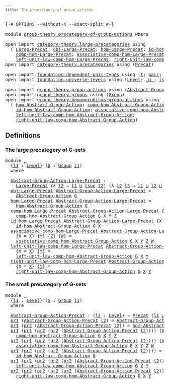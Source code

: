 ```yaml
---
title: The precategory of group actions
---
```


<pre class="Agda"><a id="58" class="Symbol">{-#</a> <a id="62" class="Keyword">OPTIONS</a> <a id="70" class="Pragma">--without-K</a> <a id="82" class="Pragma">--exact-split</a> <a id="96" class="Symbol">#-}</a>

<a id="101" class="Keyword">module</a> <a id="108" href="group-theory.precategory-of-group-actions.html" class="Module">group-theory.precategory-of-group-actions</a> <a id="150" class="Keyword">where</a>

<a id="157" class="Keyword">open</a> <a id="162" class="Keyword">import</a> <a id="169" href="category-theory.large-precategories.html" class="Module">category-theory.large-precategories</a> <a id="205" class="Keyword">using</a>
  <a id="213" class="Symbol">(</a> <a id="215" href="category-theory.large-precategories.html#668" class="Record">Large-Precat</a><a id="227" class="Symbol">;</a> <a id="229" href="category-theory.large-precategories.html#786" class="Field">obj-Large-Precat</a><a id="245" class="Symbol">;</a> <a id="247" href="category-theory.large-precategories.html#838" class="Field">hom-Large-Precat</a><a id="263" class="Symbol">;</a> <a id="265" href="category-theory.large-precategories.html#1203" class="Field">id-hom-Large-Precat</a><a id="284" class="Symbol">;</a>
    <a id="290" href="category-theory.large-precategories.html#952" class="Field">comp-hom-Large-Precat</a><a id="311" class="Symbol">;</a> <a id="313" href="category-theory.large-precategories.html#1308" class="Field">associative-comp-hom-Large-Precat</a><a id="346" class="Symbol">;</a>
    <a id="352" href="category-theory.large-precategories.html#1746" class="Field">left-unit-law-comp-hom-Large-Precat</a><a id="387" class="Symbol">;</a> <a id="389" href="category-theory.large-precategories.html#1965" class="Field">right-unit-law-comp-hom-Large-Precat</a><a id="425" class="Symbol">)</a>
<a id="427" class="Keyword">open</a> <a id="432" class="Keyword">import</a> <a id="439" href="category-theory.precategories.html" class="Module">category-theory.precategories</a> <a id="469" class="Keyword">using</a> <a id="475" class="Symbol">(</a><a id="476" href="category-theory.precategories.html#2242" class="Function">Precat</a><a id="482" class="Symbol">)</a>

<a id="485" class="Keyword">open</a> <a id="490" class="Keyword">import</a> <a id="497" href="foundation.dependent-pair-types.html" class="Module">foundation.dependent-pair-types</a> <a id="529" class="Keyword">using</a> <a id="535" class="Symbol">(</a><a id="536" href="foundation-core.dependent-pair-types.html#515" class="Record">Σ</a><a id="537" class="Symbol">;</a> <a id="539" href="foundation-core.dependent-pair-types.html#588" class="InductiveConstructor">pair</a><a id="543" class="Symbol">;</a> <a id="545" href="foundation-core.dependent-pair-types.html#605" class="Field">pr1</a><a id="548" class="Symbol">;</a> <a id="550" href="foundation-core.dependent-pair-types.html#617" class="Field">pr2</a><a id="553" class="Symbol">)</a>
<a id="555" class="Keyword">open</a> <a id="560" class="Keyword">import</a> <a id="567" href="foundation.universe-levels.html" class="Module">foundation.universe-levels</a> <a id="594" class="Keyword">using</a> <a id="600" class="Symbol">(</a><a id="601" href="Agda.Primitive.html#597" class="Postulate">Level</a><a id="606" class="Symbol">;</a> <a id="608" href="Agda.Primitive.html#810" class="Primitive Operator">_⊔_</a><a id="611" class="Symbol">;</a> <a id="613" href="Agda.Primitive.html#780" class="Primitive">lsuc</a><a id="617" class="Symbol">)</a>

<a id="620" class="Keyword">open</a> <a id="625" class="Keyword">import</a> <a id="632" href="group-theory.group-actions.html" class="Module">group-theory.group-actions</a> <a id="659" class="Keyword">using</a> <a id="665" class="Symbol">(</a><a id="666" href="group-theory.group-actions.html#1205" class="Function">Abstract-Group-Action</a><a id="687" class="Symbol">)</a>
<a id="689" class="Keyword">open</a> <a id="694" class="Keyword">import</a> <a id="701" href="group-theory.groups.html" class="Module">group-theory.groups</a> <a id="721" class="Keyword">using</a> <a id="727" class="Symbol">(</a><a id="728" href="group-theory.groups.html#2750" class="Function">Group</a><a id="733" class="Symbol">)</a>
<a id="735" class="Keyword">open</a> <a id="740" class="Keyword">import</a> <a id="747" href="group-theory.homomorphisms-group-actions.html" class="Module">group-theory.homomorphisms-group-actions</a> <a id="788" class="Keyword">using</a>
  <a id="796" class="Symbol">(</a> <a id="798" href="group-theory.homomorphisms-group-actions.html#6257" class="Function">hom-Abstract-Group-Action</a><a id="823" class="Symbol">;</a> <a id="825" href="group-theory.homomorphisms-group-actions.html#2854" class="Function">comp-hom-Abstract-Group-Action</a><a id="855" class="Symbol">;</a>
    <a id="861" href="group-theory.homomorphisms-group-actions.html#2494" class="Function">id-hom-Abstract-Group-Action</a><a id="889" class="Symbol">;</a> <a id="891" href="group-theory.homomorphisms-group-actions.html#6697" class="Function">associative-comp-hom-Abstract-Group-Action</a><a id="933" class="Symbol">;</a>
    <a id="939" href="group-theory.homomorphisms-group-actions.html#7669" class="Function">left-unit-law-comp-hom-Abstract-Group-Action</a><a id="983" class="Symbol">;</a>
    <a id="989" href="group-theory.homomorphisms-group-actions.html#8118" class="Function">right-unit-law-comp-hom-Abstract-Group-Action</a><a id="1034" class="Symbol">)</a>
</pre>
## Definitions

### The large precategory of G-sets

<pre class="Agda"><a id="1102" class="Keyword">module</a> <a id="1109" href="group-theory.precategory-of-group-actions.html#1109" class="Module">_</a>
  <a id="1113" class="Symbol">{</a><a id="1114" href="group-theory.precategory-of-group-actions.html#1114" class="Bound">l1</a> <a id="1117" class="Symbol">:</a> <a id="1119" href="Agda.Primitive.html#597" class="Postulate">Level</a><a id="1124" class="Symbol">}</a> <a id="1126" class="Symbol">(</a><a id="1127" href="group-theory.precategory-of-group-actions.html#1127" class="Bound">G</a> <a id="1129" class="Symbol">:</a> <a id="1131" href="group-theory.groups.html#2750" class="Function">Group</a> <a id="1137" href="group-theory.precategory-of-group-actions.html#1114" class="Bound">l1</a><a id="1139" class="Symbol">)</a>
  <a id="1143" class="Keyword">where</a>

  <a id="1152" href="group-theory.precategory-of-group-actions.html#1152" class="Function">Abstract-Group-Action-Large-Precat</a> <a id="1187" class="Symbol">:</a>
    <a id="1193" href="category-theory.large-precategories.html#668" class="Record">Large-Precat</a> <a id="1206" class="Symbol">(λ</a> <a id="1209" href="group-theory.precategory-of-group-actions.html#1209" class="Bound">l2</a> <a id="1212" class="Symbol">→</a> <a id="1214" href="group-theory.precategory-of-group-actions.html#1114" class="Bound">l1</a> <a id="1217" href="Agda.Primitive.html#810" class="Primitive Operator">⊔</a> <a id="1219" href="Agda.Primitive.html#780" class="Primitive">lsuc</a> <a id="1224" href="group-theory.precategory-of-group-actions.html#1209" class="Bound">l2</a><a id="1226" class="Symbol">)</a> <a id="1228" class="Symbol">(λ</a> <a id="1231" href="group-theory.precategory-of-group-actions.html#1231" class="Bound">l2</a> <a id="1234" href="group-theory.precategory-of-group-actions.html#1234" class="Bound">l3</a> <a id="1237" class="Symbol">→</a> <a id="1239" href="group-theory.precategory-of-group-actions.html#1114" class="Bound">l1</a> <a id="1242" href="Agda.Primitive.html#810" class="Primitive Operator">⊔</a> <a id="1244" href="group-theory.precategory-of-group-actions.html#1231" class="Bound">l2</a> <a id="1247" href="Agda.Primitive.html#810" class="Primitive Operator">⊔</a> <a id="1249" href="group-theory.precategory-of-group-actions.html#1234" class="Bound">l3</a><a id="1251" class="Symbol">)</a>
  <a id="1255" href="category-theory.large-precategories.html#786" class="Field">obj-Large-Precat</a> <a id="1272" href="group-theory.precategory-of-group-actions.html#1152" class="Function">Abstract-Group-Action-Large-Precat</a> <a id="1307" class="Symbol">=</a>
    <a id="1313" href="group-theory.group-actions.html#1205" class="Function">Abstract-Group-Action</a> <a id="1335" href="group-theory.precategory-of-group-actions.html#1127" class="Bound">G</a>
  <a id="1339" href="category-theory.large-precategories.html#838" class="Field">hom-Large-Precat</a> <a id="1356" href="group-theory.precategory-of-group-actions.html#1152" class="Function">Abstract-Group-Action-Large-Precat</a> <a id="1391" class="Symbol">=</a>
    <a id="1397" href="group-theory.homomorphisms-group-actions.html#6257" class="Function">hom-Abstract-Group-Action</a> <a id="1423" href="group-theory.precategory-of-group-actions.html#1127" class="Bound">G</a>
  <a id="1427" href="category-theory.large-precategories.html#952" class="Field">comp-hom-Large-Precat</a> <a id="1449" href="group-theory.precategory-of-group-actions.html#1152" class="Function">Abstract-Group-Action-Large-Precat</a> <a id="1484" class="Symbol">{</a><a id="1485" class="Argument">X</a> <a id="1487" class="Symbol">=</a> <a id="1489" href="group-theory.precategory-of-group-actions.html#1489" class="Bound">X</a><a id="1490" class="Symbol">}</a> <a id="1492" class="Symbol">{</a><a id="1493" href="group-theory.precategory-of-group-actions.html#1493" class="Bound">Y</a><a id="1494" class="Symbol">}</a> <a id="1496" class="Symbol">{</a><a id="1497" href="group-theory.precategory-of-group-actions.html#1497" class="Bound">Z</a><a id="1498" class="Symbol">}</a> <a id="1500" class="Symbol">=</a>
    <a id="1506" href="group-theory.homomorphisms-group-actions.html#2854" class="Function">comp-hom-Abstract-Group-Action</a> <a id="1537" href="group-theory.precategory-of-group-actions.html#1127" class="Bound">G</a> <a id="1539" href="group-theory.precategory-of-group-actions.html#1489" class="Bound">X</a> <a id="1541" href="group-theory.precategory-of-group-actions.html#1493" class="Bound">Y</a> <a id="1543" href="group-theory.precategory-of-group-actions.html#1497" class="Bound">Z</a>
  <a id="1547" href="category-theory.large-precategories.html#1203" class="Field">id-hom-Large-Precat</a> <a id="1567" href="group-theory.precategory-of-group-actions.html#1152" class="Function">Abstract-Group-Action-Large-Precat</a> <a id="1602" class="Symbol">{</a><a id="1603" class="Argument">X</a> <a id="1605" class="Symbol">=</a> <a id="1607" href="group-theory.precategory-of-group-actions.html#1607" class="Bound">X</a><a id="1608" class="Symbol">}</a> <a id="1610" class="Symbol">=</a>
    <a id="1616" href="group-theory.homomorphisms-group-actions.html#2494" class="Function">id-hom-Abstract-Group-Action</a> <a id="1645" href="group-theory.precategory-of-group-actions.html#1127" class="Bound">G</a> <a id="1647" href="group-theory.precategory-of-group-actions.html#1607" class="Bound">X</a>
  <a id="1651" href="category-theory.large-precategories.html#1308" class="Field">associative-comp-hom-Large-Precat</a> <a id="1685" href="group-theory.precategory-of-group-actions.html#1152" class="Function">Abstract-Group-Action-Large-Precat</a>
    <a id="1724" class="Symbol">{</a><a id="1725" class="Argument">X</a> <a id="1727" class="Symbol">=</a> <a id="1729" href="group-theory.precategory-of-group-actions.html#1729" class="Bound">X</a><a id="1730" class="Symbol">}</a> <a id="1732" class="Symbol">{</a><a id="1733" href="group-theory.precategory-of-group-actions.html#1733" class="Bound">Y</a><a id="1734" class="Symbol">}</a> <a id="1736" class="Symbol">{</a><a id="1737" href="group-theory.precategory-of-group-actions.html#1737" class="Bound">Z</a><a id="1738" class="Symbol">}</a> <a id="1740" class="Symbol">{</a><a id="1741" href="group-theory.precategory-of-group-actions.html#1741" class="Bound">W</a><a id="1742" class="Symbol">}</a> <a id="1744" class="Symbol">=</a>
    <a id="1750" href="group-theory.homomorphisms-group-actions.html#6697" class="Function">associative-comp-hom-Abstract-Group-Action</a> <a id="1793" href="group-theory.precategory-of-group-actions.html#1127" class="Bound">G</a> <a id="1795" href="group-theory.precategory-of-group-actions.html#1729" class="Bound">X</a> <a id="1797" href="group-theory.precategory-of-group-actions.html#1733" class="Bound">Y</a> <a id="1799" href="group-theory.precategory-of-group-actions.html#1737" class="Bound">Z</a> <a id="1801" href="group-theory.precategory-of-group-actions.html#1741" class="Bound">W</a>
  <a id="1805" href="category-theory.large-precategories.html#1746" class="Field">left-unit-law-comp-hom-Large-Precat</a> <a id="1841" href="group-theory.precategory-of-group-actions.html#1152" class="Function">Abstract-Group-Action-Large-Precat</a>
    <a id="1880" class="Symbol">{</a><a id="1881" class="Argument">X</a> <a id="1883" class="Symbol">=</a> <a id="1885" href="group-theory.precategory-of-group-actions.html#1885" class="Bound">X</a><a id="1886" class="Symbol">}</a> <a id="1888" class="Symbol">{</a><a id="1889" href="group-theory.precategory-of-group-actions.html#1889" class="Bound">Y</a><a id="1890" class="Symbol">}</a> <a id="1892" class="Symbol">=</a>
    <a id="1898" href="group-theory.homomorphisms-group-actions.html#7669" class="Function">left-unit-law-comp-hom-Abstract-Group-Action</a> <a id="1943" href="group-theory.precategory-of-group-actions.html#1127" class="Bound">G</a> <a id="1945" href="group-theory.precategory-of-group-actions.html#1885" class="Bound">X</a> <a id="1947" href="group-theory.precategory-of-group-actions.html#1889" class="Bound">Y</a>
  <a id="1951" href="category-theory.large-precategories.html#1965" class="Field">right-unit-law-comp-hom-Large-Precat</a> <a id="1988" href="group-theory.precategory-of-group-actions.html#1152" class="Function">Abstract-Group-Action-Large-Precat</a>
    <a id="2027" class="Symbol">{</a><a id="2028" class="Argument">X</a> <a id="2030" class="Symbol">=</a> <a id="2032" href="group-theory.precategory-of-group-actions.html#2032" class="Bound">X</a><a id="2033" class="Symbol">}</a> <a id="2035" class="Symbol">{</a><a id="2036" href="group-theory.precategory-of-group-actions.html#2036" class="Bound">Y</a><a id="2037" class="Symbol">}</a> <a id="2039" class="Symbol">=</a>
    <a id="2045" href="group-theory.homomorphisms-group-actions.html#8118" class="Function">right-unit-law-comp-hom-Abstract-Group-Action</a> <a id="2091" href="group-theory.precategory-of-group-actions.html#1127" class="Bound">G</a> <a id="2093" href="group-theory.precategory-of-group-actions.html#2032" class="Bound">X</a> <a id="2095" href="group-theory.precategory-of-group-actions.html#2036" class="Bound">Y</a>
</pre>
### The small precategory of G-sets 

<pre class="Agda"><a id="2148" class="Keyword">module</a> <a id="2155" href="group-theory.precategory-of-group-actions.html#2155" class="Module">_</a>
  <a id="2159" class="Symbol">{</a><a id="2160" href="group-theory.precategory-of-group-actions.html#2160" class="Bound">l1</a> <a id="2163" class="Symbol">:</a> <a id="2165" href="Agda.Primitive.html#597" class="Postulate">Level</a><a id="2170" class="Symbol">}</a> <a id="2172" class="Symbol">(</a><a id="2173" href="group-theory.precategory-of-group-actions.html#2173" class="Bound">G</a> <a id="2175" class="Symbol">:</a> <a id="2177" href="group-theory.groups.html#2750" class="Function">Group</a> <a id="2183" href="group-theory.precategory-of-group-actions.html#2160" class="Bound">l1</a><a id="2185" class="Symbol">)</a>
  <a id="2189" class="Keyword">where</a>

  <a id="2198" href="group-theory.precategory-of-group-actions.html#2198" class="Function">Abstract-Group-Action-Precat</a> <a id="2227" class="Symbol">:</a> <a id="2229" class="Symbol">(</a><a id="2230" href="group-theory.precategory-of-group-actions.html#2230" class="Bound">l2</a> <a id="2233" class="Symbol">:</a> <a id="2235" href="Agda.Primitive.html#597" class="Postulate">Level</a><a id="2240" class="Symbol">)</a> <a id="2242" class="Symbol">→</a> <a id="2244" href="category-theory.precategories.html#2242" class="Function">Precat</a> <a id="2251" class="Symbol">(</a><a id="2252" href="group-theory.precategory-of-group-actions.html#2160" class="Bound">l1</a> <a id="2255" href="Agda.Primitive.html#810" class="Primitive Operator">⊔</a> <a id="2257" href="Agda.Primitive.html#780" class="Primitive">lsuc</a> <a id="2262" href="group-theory.precategory-of-group-actions.html#2230" class="Bound">l2</a><a id="2264" class="Symbol">)</a> <a id="2266" class="Symbol">(</a><a id="2267" href="group-theory.precategory-of-group-actions.html#2160" class="Bound">l1</a> <a id="2270" href="Agda.Primitive.html#810" class="Primitive Operator">⊔</a> <a id="2272" href="group-theory.precategory-of-group-actions.html#2230" class="Bound">l2</a><a id="2274" class="Symbol">)</a>
  <a id="2278" href="foundation-core.dependent-pair-types.html#605" class="Field">pr1</a> <a id="2282" class="Symbol">(</a><a id="2283" href="group-theory.precategory-of-group-actions.html#2198" class="Function">Abstract-Group-Action-Precat</a> <a id="2312" href="group-theory.precategory-of-group-actions.html#2312" class="Bound">l2</a><a id="2314" class="Symbol">)</a> <a id="2316" class="Symbol">=</a> <a id="2318" href="group-theory.group-actions.html#1205" class="Function">Abstract-Group-Action</a> <a id="2340" href="group-theory.precategory-of-group-actions.html#2173" class="Bound">G</a> <a id="2342" href="group-theory.precategory-of-group-actions.html#2312" class="Bound">l2</a>
  <a id="2347" href="foundation-core.dependent-pair-types.html#605" class="Field">pr1</a> <a id="2351" class="Symbol">(</a><a id="2352" href="foundation-core.dependent-pair-types.html#617" class="Field">pr2</a> <a id="2356" class="Symbol">(</a><a id="2357" href="group-theory.precategory-of-group-actions.html#2198" class="Function">Abstract-Group-Action-Precat</a> <a id="2386" href="group-theory.precategory-of-group-actions.html#2386" class="Bound">l2</a><a id="2388" class="Symbol">))</a> <a id="2391" class="Symbol">=</a> <a id="2393" href="group-theory.homomorphisms-group-actions.html#6257" class="Function">hom-Abstract-Group-Action</a> <a id="2419" href="group-theory.precategory-of-group-actions.html#2173" class="Bound">G</a>
  <a id="2423" href="foundation-core.dependent-pair-types.html#605" class="Field">pr1</a> <a id="2427" class="Symbol">(</a><a id="2428" href="foundation-core.dependent-pair-types.html#605" class="Field">pr1</a> <a id="2432" class="Symbol">(</a><a id="2433" href="foundation-core.dependent-pair-types.html#617" class="Field">pr2</a> <a id="2437" class="Symbol">(</a><a id="2438" href="foundation-core.dependent-pair-types.html#617" class="Field">pr2</a> <a id="2442" class="Symbol">(</a><a id="2443" href="group-theory.precategory-of-group-actions.html#2198" class="Function">Abstract-Group-Action-Precat</a> <a id="2472" href="group-theory.precategory-of-group-actions.html#2472" class="Bound">l2</a><a id="2474" class="Symbol">))))</a> <a id="2479" class="Symbol">{</a><a id="2480" href="group-theory.precategory-of-group-actions.html#2480" class="Bound">X</a><a id="2481" class="Symbol">}</a> <a id="2483" class="Symbol">{</a><a id="2484" href="group-theory.precategory-of-group-actions.html#2484" class="Bound">Y</a><a id="2485" class="Symbol">}</a> <a id="2487" class="Symbol">{</a><a id="2488" href="group-theory.precategory-of-group-actions.html#2488" class="Bound">Z</a><a id="2489" class="Symbol">}</a> <a id="2491" class="Symbol">=</a>
    <a id="2497" href="group-theory.homomorphisms-group-actions.html#2854" class="Function">comp-hom-Abstract-Group-Action</a> <a id="2528" href="group-theory.precategory-of-group-actions.html#2173" class="Bound">G</a> <a id="2530" href="group-theory.precategory-of-group-actions.html#2480" class="Bound">X</a> <a id="2532" href="group-theory.precategory-of-group-actions.html#2484" class="Bound">Y</a> <a id="2534" href="group-theory.precategory-of-group-actions.html#2488" class="Bound">Z</a>
  <a id="2538" href="foundation-core.dependent-pair-types.html#617" class="Field">pr2</a> <a id="2542" class="Symbol">(</a><a id="2543" href="foundation-core.dependent-pair-types.html#605" class="Field">pr1</a> <a id="2547" class="Symbol">(</a><a id="2548" href="foundation-core.dependent-pair-types.html#617" class="Field">pr2</a> <a id="2552" class="Symbol">(</a><a id="2553" href="foundation-core.dependent-pair-types.html#617" class="Field">pr2</a> <a id="2557" class="Symbol">(</a><a id="2558" href="group-theory.precategory-of-group-actions.html#2198" class="Function">Abstract-Group-Action-Precat</a> <a id="2587" href="group-theory.precategory-of-group-actions.html#2587" class="Bound">l2</a><a id="2589" class="Symbol">))))</a> <a id="2594" class="Symbol">{</a><a id="2595" href="group-theory.precategory-of-group-actions.html#2595" class="Bound">X</a><a id="2596" class="Symbol">}</a> <a id="2598" class="Symbol">{</a><a id="2599" href="group-theory.precategory-of-group-actions.html#2599" class="Bound">Y</a><a id="2600" class="Symbol">}</a> <a id="2602" class="Symbol">{</a><a id="2603" href="group-theory.precategory-of-group-actions.html#2603" class="Bound">Z</a><a id="2604" class="Symbol">}</a> <a id="2606" class="Symbol">{</a><a id="2607" href="group-theory.precategory-of-group-actions.html#2607" class="Bound">W</a><a id="2608" class="Symbol">}</a> <a id="2610" class="Symbol">=</a>
    <a id="2616" href="group-theory.homomorphisms-group-actions.html#6697" class="Function">associative-comp-hom-Abstract-Group-Action</a> <a id="2659" href="group-theory.precategory-of-group-actions.html#2173" class="Bound">G</a> <a id="2661" href="group-theory.precategory-of-group-actions.html#2595" class="Bound">X</a> <a id="2663" href="group-theory.precategory-of-group-actions.html#2599" class="Bound">Y</a> <a id="2665" href="group-theory.precategory-of-group-actions.html#2603" class="Bound">Z</a> <a id="2667" href="group-theory.precategory-of-group-actions.html#2607" class="Bound">W</a>
  <a id="2671" href="foundation-core.dependent-pair-types.html#605" class="Field">pr1</a> <a id="2675" class="Symbol">(</a><a id="2676" href="foundation-core.dependent-pair-types.html#617" class="Field">pr2</a> <a id="2680" class="Symbol">(</a><a id="2681" href="foundation-core.dependent-pair-types.html#617" class="Field">pr2</a> <a id="2685" class="Symbol">(</a><a id="2686" href="foundation-core.dependent-pair-types.html#617" class="Field">pr2</a> <a id="2690" class="Symbol">(</a><a id="2691" href="group-theory.precategory-of-group-actions.html#2198" class="Function">Abstract-Group-Action-Precat</a> <a id="2720" href="group-theory.precategory-of-group-actions.html#2720" class="Bound">l2</a><a id="2722" class="Symbol">))))</a> <a id="2727" class="Symbol">=</a>
    <a id="2733" href="group-theory.homomorphisms-group-actions.html#2494" class="Function">id-hom-Abstract-Group-Action</a> <a id="2762" href="group-theory.precategory-of-group-actions.html#2173" class="Bound">G</a>
  <a id="2766" href="foundation-core.dependent-pair-types.html#605" class="Field">pr1</a> <a id="2770" class="Symbol">(</a><a id="2771" href="foundation-core.dependent-pair-types.html#617" class="Field">pr2</a> <a id="2775" class="Symbol">(</a><a id="2776" href="foundation-core.dependent-pair-types.html#617" class="Field">pr2</a> <a id="2780" class="Symbol">(</a><a id="2781" href="foundation-core.dependent-pair-types.html#617" class="Field">pr2</a> <a id="2785" class="Symbol">(</a><a id="2786" href="foundation-core.dependent-pair-types.html#617" class="Field">pr2</a> <a id="2790" class="Symbol">(</a><a id="2791" href="group-theory.precategory-of-group-actions.html#2198" class="Function">Abstract-Group-Action-Precat</a> <a id="2820" href="group-theory.precategory-of-group-actions.html#2820" class="Bound">l2</a><a id="2822" class="Symbol">)))))</a> <a id="2828" class="Symbol">{</a><a id="2829" href="group-theory.precategory-of-group-actions.html#2829" class="Bound">X</a><a id="2830" class="Symbol">}</a> <a id="2832" class="Symbol">{</a><a id="2833" href="group-theory.precategory-of-group-actions.html#2833" class="Bound">Y</a><a id="2834" class="Symbol">}</a> <a id="2836" class="Symbol">=</a>
    <a id="2842" href="group-theory.homomorphisms-group-actions.html#7669" class="Function">left-unit-law-comp-hom-Abstract-Group-Action</a> <a id="2887" href="group-theory.precategory-of-group-actions.html#2173" class="Bound">G</a> <a id="2889" href="group-theory.precategory-of-group-actions.html#2829" class="Bound">X</a> <a id="2891" href="group-theory.precategory-of-group-actions.html#2833" class="Bound">Y</a>
  <a id="2895" href="foundation-core.dependent-pair-types.html#617" class="Field">pr2</a> <a id="2899" class="Symbol">(</a><a id="2900" href="foundation-core.dependent-pair-types.html#617" class="Field">pr2</a> <a id="2904" class="Symbol">(</a><a id="2905" href="foundation-core.dependent-pair-types.html#617" class="Field">pr2</a> <a id="2909" class="Symbol">(</a><a id="2910" href="foundation-core.dependent-pair-types.html#617" class="Field">pr2</a> <a id="2914" class="Symbol">(</a><a id="2915" href="foundation-core.dependent-pair-types.html#617" class="Field">pr2</a> <a id="2919" class="Symbol">(</a><a id="2920" href="group-theory.precategory-of-group-actions.html#2198" class="Function">Abstract-Group-Action-Precat</a> <a id="2949" href="group-theory.precategory-of-group-actions.html#2949" class="Bound">l2</a><a id="2951" class="Symbol">)))))</a> <a id="2957" class="Symbol">{</a><a id="2958" href="group-theory.precategory-of-group-actions.html#2958" class="Bound">X</a><a id="2959" class="Symbol">}</a> <a id="2961" class="Symbol">{</a><a id="2962" href="group-theory.precategory-of-group-actions.html#2962" class="Bound">Y</a><a id="2963" class="Symbol">}</a> <a id="2965" class="Symbol">=</a>
    <a id="2971" href="group-theory.homomorphisms-group-actions.html#8118" class="Function">right-unit-law-comp-hom-Abstract-Group-Action</a> <a id="3017" href="group-theory.precategory-of-group-actions.html#2173" class="Bound">G</a> <a id="3019" href="group-theory.precategory-of-group-actions.html#2958" class="Bound">X</a> <a id="3021" href="group-theory.precategory-of-group-actions.html#2962" class="Bound">Y</a>
</pre>